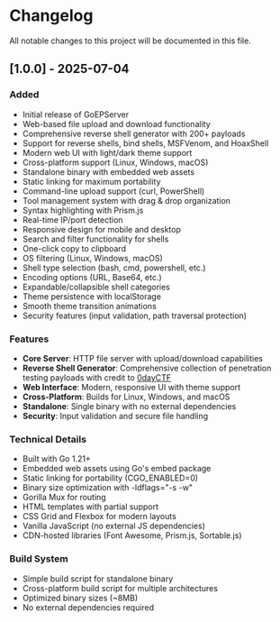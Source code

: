 # Changelog

All notable changes to this project will be documented in this file.

## [1.0.0] - 2025-07-04

### Added
- Initial release of GoEPServer
- Web-based file upload and download functionality
- Comprehensive reverse shell generator with 200+ payloads
- Support for reverse shells, bind shells, MSFVenom, and HoaxShell
- Modern web UI with light/dark theme support
- Cross-platform support (Linux, Windows, macOS)
- Standalone binary with embedded web assets
- Static linking for maximum portability
- Command-line upload support (curl, PowerShell)
- Tool management system with drag & drop organization
- Syntax highlighting with Prism.js
- Real-time IP/port detection
- Responsive design for mobile and desktop
- Search and filter functionality for shells
- One-click copy to clipboard
- OS filtering (Linux, Windows, macOS)
- Shell type selection (bash, cmd, powershell, etc.)
- Encoding options (URL, Base64, etc.)
- Expandable/collapsible shell categories
- Theme persistence with localStorage
- Smooth theme transition animations
- Security features (input validation, path traversal protection)

### Features
- **Core Server**: HTTP file server with upload/download capabilities
- **Reverse Shell Generator**: Comprehensive collection of penetration testing payloads with credit to [0dayCTF](https://github.com/0dayCTF/reverse-shell-generator)
- **Web Interface**: Modern, responsive UI with theme support
- **Cross-Platform**: Builds for Linux, Windows, and macOS
- **Standalone**: Single binary with no external dependencies
- **Security**: Input validation and secure file handling

### Technical Details
- Built with Go 1.21+
- Embedded web assets using Go's embed package
- Static linking for portability (CGO_ENABLED=0)
- Binary size optimization with -ldflags="-s -w"
- Gorilla Mux for routing
- HTML templates with partial support
- CSS Grid and Flexbox for modern layouts
- Vanilla JavaScript (no external JS dependencies)
- CDN-hosted libraries (Font Awesome, Prism.js, Sortable.js)

### Build System
- Simple build script for standalone binary
- Cross-platform build script for multiple architectures
- Optimized binary sizes (~8MB)
- No external dependencies required
